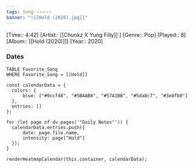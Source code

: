 ```yaml
---
tags: Song ⭐⭐⭐⭐⭐ 
banner: "![[Hold (2020).jpg]]"
---
```

[Time:: 4:42]
[Artist:: [[Chunkz X Yung Filly]] ]
[Genre:: Pop]
[Played:: 8]
[Album:: [[Hold (2020)]]]
[Year:: 2020]
### Dates
````dataview
TABLE Favorite_Song
WHERE Favorite_Song = [[Hold]]
````
  ```dataviewjs
const calendarData = { 
	colors: { 
		blue: ["#9ccfd8", "#5BAAB8", "#57A1BB", "#5da8c7", "#3e8fb0"] 
	}, 
	entries: [] 
}; 

for (let page of dv.pages('"Daily Notes"')) { 
	calendarData.entries.push({ 
		date: page.file.name, 
		intensity: page["Hold"]
	}); 
} 

renderHeatmapCalendar(this.container, calendarData);
```
